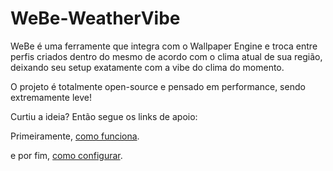# WeBe-WeatherVibe

WeBe é uma ferramente que integra com o Wallpaper Engine e troca entre perfis criados dentro do mesmo de acordo com o clima atual de sua região, deixando seu setup exatamente com a vibe do clima do momento.

O projeto é totalmente open-source e pensado em performance, sendo extremamente leve!

Curtiu a ideia? Então segue os links de apoio:

Primeiramente, [como funciona](https://github.com/PeterVicent/WeBe-WeatherVibe/blob/master/HowWorks.md).

e por fim, [como configurar](https://pages.github.com/).
